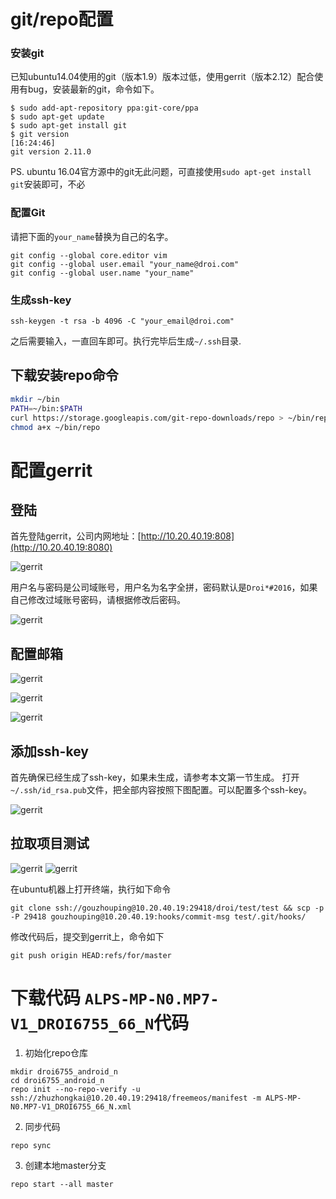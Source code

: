 # git/repo配置

### 安装git

已知ubuntu14.04使用的git（版本1.9）版本过低，使用gerrit（版本2.12）配合使用有bug，安装最新的git，命令如下。

```
$ sudo add-apt-repository ppa:git-core/ppa
$ sudo apt-get update
$ sudo apt-get install git
$ git version                                                                                                                                                    [16:24:46]
git version 2.11.0
```

PS. ubuntu 16.04官方源中的git无此问题，可直接使用`sudo apt-get install git`安装即可，不必

### 配置Git

请把下面的`your_name`替换为自己的名字。
```
git config --global core.editor vim
git config --global user.email "your_name@droi.com"
git config --global user.name "your_name"
```

### 生成ssh-key

```
ssh-keygen -t rsa -b 4096 -C "your_email@droi.com"
```

之后需要输入，一直回车即可。执行完毕后生成`~/.ssh`目录.

## 下载安装repo命令

```bash
mkdir ~/bin
PATH=~/bin:$PATH
curl https://storage.googleapis.com/git-repo-downloads/repo > ~/bin/repo
chmod a+x ~/bin/repo
```

# 配置gerrit

## 登陆
首先登陆gerrit，公司内网地址：[http://10.20.40.19:808](http://10.20.40.19:8080)

![gerrit](gerrit/1.png)

用户名与密码是公司域账号，用户名为名字全拼，密码默认是`Droi*#2016`，如果自己修改过域账号密码，请根据修改后密码。

![gerrit](gerrit/2.png)

## 配置邮箱

![gerrit](gerrit/3.png)

![gerrit](gerrit/4.png)

![gerrit](gerrit/5.png)

## 添加ssh-key

首先确保已经生成了ssh-key，如果未生成，请参考本文第一节生成。
打开`~/.ssh/id_rsa.pub`文件，把全部内容按照下图配置。可以配置多个ssh-key。

![gerrit](gerrit/6.png)

## 拉取项目测试

![gerrit](gerrit/7.png)
![gerrit](gerrit/8.png)

在ubuntu机器上打开终端，执行如下命令

```
git clone ssh://gouzhouping@10.20.40.19:29418/droi/test/test && scp -p -P 29418 gouzhouping@10.20.40.19:hooks/commit-msg test/.git/hooks/
```

修改代码后，提交到gerrit上，命令如下

```
git push origin HEAD:refs/for/master
```


# 下载代码 `ALPS-MP-N0.MP7-V1_DROI6755_66_N`代码

1. 初始化repo仓库
```
mkdir droi6755_android_n
cd droi6755_android_n
repo init --no-repo-verify -u ssh://zhuzhongkai@10.20.40.19:29418/freemeos/manifest -m ALPS-MP-N0.MP7-V1_DROI6755_66_N.xml
```

2. 同步代码
```
repo sync
```

3. 创建本地master分支
```
repo start --all master
```
